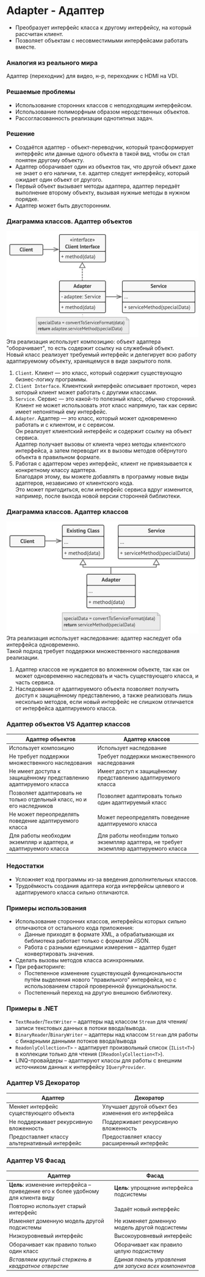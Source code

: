 ﻿# Adapter - Адаптер
* Преобразует интерфейс класса к другому интерфейсу, на который рассчитан клиент.
* Позволяет объектам с несовместимыми интерфейсами работать вместе.

### Аналогия из реального мира
Адаптер (переходник) для видео, н-р, переходник с HDMI на VDI.

### Решаемые проблемы
* Использование сторонних классов с неподходящим интерфейсом.
* Использование полиморфным образом неродственных объектов.
* Рассогласованность реализации однотипных задач.

### Решение
* Создаётся адаптер - объект-переводчик, который трансформирует интерфейс или данные одного объекта в такой вид, чтобы он стал понятен другому объекту.
* Адаптер оборачивает один из объектов так, что другой объект даже не знает о его наличии, т.е. адаптер следует интерфейсу, который ожидает один объект от другого.
* Первый объект вызывает методы адаптера, адаптер передаёт выполнение второму объекту, вызывая нужные методы в нужном порядке.
* Адаптер может быть двусторонним.

### Диаграмма классов. Адаптер объектов
![Class diagram object](ObjectAdapter.jpg)  
Эта реализация использует композицию: объект адаптера "оборачивает", то есть содержит ссылку на служебный объект.  
Новый класс реализует требуемый интерфейс и делегирует всю работу адаптируемому объекту, хранящемуся в виде закрытого поля.
1. `Client`. Клиент — это класс, который содержит существующую бизнес-логику программы.
2. `Client Interface`. Клиентский интерфейс описывает протокол, через который клиент может работать с другими классами.
3. `Service`. Сервис — это какой-то полезный класс, обычно сторонний.  
Клиент не может использовать этот класс напрямую, так как сервис имеет непонятный ему интерфейс.
4. `Adapter`. Адаптер — это класс, который может одновременно работать и с клиентом, и с сервисом.  
Он реализует клиентский интерфейс и содержит ссылку на объект сервиса.  
Адаптер получает вызовы от клиента через методы клиентского интерфейса, а затем переводит их в вызовы методов обёрнутого объекта в правильном формате.
5. Работая с адаптером через интерфейс, клиент не привязывается к конкретному классу адаптера.  
Благодаря этому, вы можете добавлять в программу новые виды адаптеров, независимо от клиентского кода.  
Это может пригодиться, если интерфейс сервиса вдруг изменится, например, после выхода новой версии сторонней библиотеки.

### Диаграмма классов. Адаптер классов
![Class diagram class](ClassAdapter.jpg)  
Эта реализация использует наследование: адаптер наследует оба интерфейса одновременно.  
Такой подход требует поддержки множественного наследования реализации.
1. Адаптер классов не нуждается во вложенном объекте, так как он может одновременно наследовать и часть существующего класса, и часть сервиса.
2. Наследование от адаптируемого объекта позволяет получить доступ к защищённому представлению, а также реализовать лишь несколько методов, если новый интерфейс не слишком отличается от интерфейса адаптируемого класса.

### Адаптер объектов VS Адаптер классов
| Адаптер объектов                                                       | Адаптер классов                                                                           |
|------------------------------------------------------------------------|-------------------------------------------------------------------------------------------|
| Использует композицию                                                  | Использует наследование                                                                   |
| Не требует поддержки множественного наследования                       | Требует поддержки множественного наследования                                             |
| Не имеет доступа к защищённому представлению адаптируемого класса      | Имеет доступ к защищённому представлению адаптируемого класса                             |
| Позволяет адаптировать не только отдельный класс, но и его наследников | Позволяет адаптировать только один адаптируемый класс                                     |
| Не может переопределять поведение адаптируемого класса                 | Может переопределять поведение адаптируемого класса                                       |
| Для работы необходим экземпляр и адаптера, и адаптируемого класса      | Для работы необходим только экземпляр адаптера, не требует экземпляр адаптируемого класса |

### Недостатки
* Усложняет код программы из-за введения дополнительных классов.
* Трудоёмкость создания адаптера когда интерфейсы целевого и адаптируемого класса сильно отличаются.

### Примеры использования
* Использование сторонних классов, интерфейсы которых сильно отличаются от остального кода приложения:
  * Данные приходят в формате XML, а обрабатывающая их библиотека работает только с форматом JSON.
  * Работа с разными единицами измерения – адаптер будет конвертировать значения.
* Сделать вызовы методов класса асинхронными.
* При рефакторинге:
  * Постепенное изменение существующей функциональности путём выделения нового "правильного" интерфейса, но с использованием старой проверенной функциональности.
  * Постепенный переход на другую внешнюю библиотеку.

### Примеры в .NET
* `TextReader`/`TextWriter` – адаптеры над классом `Stream` для чтения/записи текстовых данных в потоки ввода/вывода.
* `BinaryReader`/`BinaryWriter` – адаптеры над классом `Stream` для работы с бинарными данными потоков ввода/вывода
* `ReadonlyCollection<T>` - адаптирует произвольный список (`IList<T>`) в коллекции только для чтения (`IReadonlyCollection<T>`).
* LINQ-провайдеры – адаптируют классы для работы с внешним источником данных к интерфейсу `IQueryProvider`.

### Адаптер VS Декоратор
| Адаптер                                       | Декоратор                                           |
|-----------------------------------------------|-----------------------------------------------------|
| Меняет интерфейс существующего объекта        | Улучшает другой объект без изменения его интерфейса |
| Не поддерживает рекурсивную вложенность       | Поддерживает рекурсивную вложенность                |
| Предоставляет классу альтернативный интерфейс | Предоставляет классу расширенный интерфейс          |

### Адаптер VS Фасад
| Адаптер                                                                           | Фасад                                                   |
|-----------------------------------------------------------------------------------|---------------------------------------------------------|
| **Цель**: изменение интерфейса – приведение его к более удобному для клиента виду | **Цель**: упрощение интерфейса подсистемы               |
| Повторно использует старый интерфейс                                              | Задаёт новый интерфейс                                  |
| Изменяет доменную модель другой подсистемы                                        | Не изменяет доменную модель другой подсистемы           |
| Низкоуровневый интерфейс                                                          | Высокоуровневый интерфейс                               |
| Оборачивает как правило только один класс                                         | Оборачивает как правило целую подсистему                |
| _Вставляем круглый стержень в квадратное отверстие_                               | _Единая панель управления для запуска всех компонентов_ |
